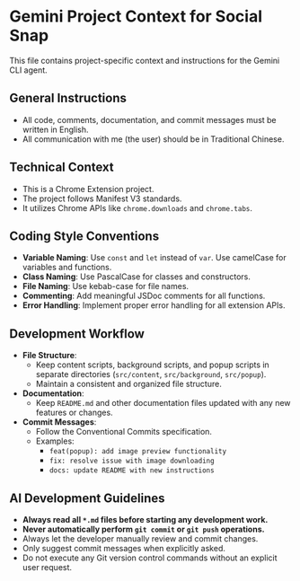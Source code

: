 # Gemini Project Context for Social Snap

This file contains project-specific context and instructions for the Gemini CLI agent.

## General Instructions

- All code, comments, documentation, and commit messages must be written in English.
- All communication with me (the user) should be in Traditional Chinese.

## Technical Context

- This is a Chrome Extension project.
- The project follows Manifest V3 standards.
- It utilizes Chrome APIs like `chrome.downloads` and `chrome.tabs`.

## Coding Style Conventions

- **Variable Naming**: Use `const` and `let` instead of `var`. Use camelCase for variables and functions.
- **Class Naming**: Use PascalCase for classes and constructors.
- **File Naming**: Use kebab-case for file names.
- **Commenting**: Add meaningful JSDoc comments for all functions.
- **Error Handling**: Implement proper error handling for all extension APIs.

## Development Workflow

- **File Structure**:
    - Keep content scripts, background scripts, and popup scripts in separate directories (`src/content`, `src/background`, `src/popup`).
    - Maintain a consistent and organized file structure.
- **Documentation**:
    - Keep `README.md` and other documentation files updated with any new features or changes.
- **Commit Messages**:
    - Follow the Conventional Commits specification.
    - Examples:
        - `feat(popup): add image preview functionality`
        - `fix: resolve issue with image downloading`
        - `docs: update README with new instructions`

## AI Development Guidelines

- **Always read all `*.md` files before starting any development work.**
- **Never automatically perform `git commit` or `git push` operations.**
- Always let the developer manually review and commit changes.
- Only suggest commit messages when explicitly asked.
- Do not execute any Git version control commands without an explicit user request.
